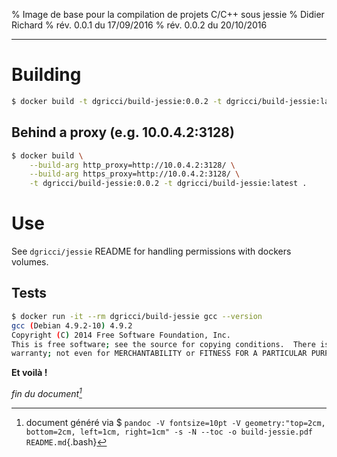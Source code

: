 % Image de base pour la compilation de projets C/C++ sous jessie
% Didier Richard
% rév. 0.0.1 du 17/09/2016
% rév. 0.0.2 du 20/10/2016

---

# Building #

```bash
$ docker build -t dgricci/build-jessie:0.0.2 -t dgricci/build-jessie:latest .
```

## Behind a proxy (e.g. 10.0.4.2:3128) ##

```bash
$ docker build \
    --build-arg http_proxy=http://10.0.4.2:3128/ \
    --build-arg https_proxy=http://10.0.4.2:3128/ \
    -t dgricci/build-jessie:0.0.2 -t dgricci/build-jessie:latest .
```     

# Use #

See `dgricci/jessie` README for handling permissions with dockers volumes.

## Tests ##

```bash
$ docker run -it --rm dgricci/build-jessie gcc --version
gcc (Debian 4.9.2-10) 4.9.2
Copyright (C) 2014 Free Software Foundation, Inc.
This is free software; see the source for copying conditions.  There is NO
warranty; not even for MERCHANTABILITY or FITNESS FOR A PARTICULAR PURPOSE.

```

__Et voilà !__


_fin du document[^pandoc_gen]_

[^pandoc_gen]: document généré via $ `pandoc -V fontsize=10pt -V geometry:"top=2cm, bottom=2cm, left=1cm, right=1cm" -s -N --toc -o build-jessie.pdf README.md`{.bash}

